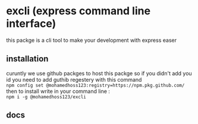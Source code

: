 # excli (express command line interface)

this packge is a cli tool to make your development with express easer<br>

## installation
curuntly we use github packges to host this packge so if you didn't add you id you need to add guthib regestery with this command <br>
`npm config set @mohamedhoss123:registry=https://npm.pkg.github.com/`
<br>
then to install write in your command line :<br>
`npm i -g @mohamedhoss123/excli `

## docs

